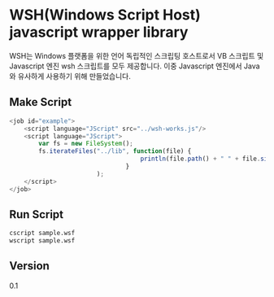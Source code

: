 WSH(Windows Script Host) javascript wrapper library
===========

WSH는 Windows 플랫폼을 위한 언어 독립적인 스크립팅 호스트로서 
VB 스크립트 및 Javascript 엔진 wsh 스크립트를 모두 제공합니다.
이중 Javascript 엔진에서 Java와 유사하게 사용하기 위해 만들었습니다.

Make Script
------

```javascript
<job id="example">
    <script language="JScript" src="../wsh-works.js"/>
    <script language="JScript">
        var fs = new FileSystem();
        fs.iterateFiles("../lib", function(file) {
                                    println(file.path() + " " + file.size());
                                }
                        );
    </script>
</job>
```

Run Script
------

```sh
cscript sample.wsf
wscript sample.wsf
```

Version
------
0.1

